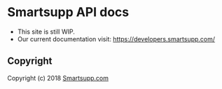 # Smartsupp API docs

* This site is still WIP.
* Our current documentation visit: https://developers.smartsupp.com/

## Copyright

Copyright (c) 2018 [Smartsupp.com](https://www.smartsupp.com/)
